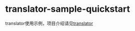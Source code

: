 # translator-sample-quickstart
translator使用示例，项目介绍请见[translator](https://github.com/Robot-L/translator)
